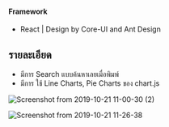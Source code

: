 #### Framework 
- React | Design by Core-UI and Ant Design

## รายละเอียด
- มีการ Search แบบค้นหาเลยเมื่อพิมพ์
- มีการ ใช้ Line Charts, Pie Charts ของ chart.js  

![Screenshot from 2019-10-21 11-00-30 (2)](https://user-images.githubusercontent.com/42701669/73665034-038f7b00-46d3-11ea-8368-b9c09e67a636.png)


![Screenshot from 2019-10-21 11-26-38](https://user-images.githubusercontent.com/42701669/73664681-659bb080-46d2-11ea-9635-397e670ab130.png)

